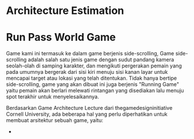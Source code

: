 # Architecture Estimation
# Run Pass World Game

Game kami ini termasuk ke dalam game berjenis side-scrolling, Game side-scrolling adalah salah satu jenis game dengan sudut pandang kamera seolah-olah di samping karakter, dan mengikuti pergerakan pemain yang pada umumnya bergerak dari sisi kiri menuju sisi kanan layar untuk mencapai target atau lokasi yang telah ditentukan.
Tidak hanya bertipe side-scrolling, game yang akan dibuat ini juga berjenis "Running Game" yaitu pemain akan berlari melewati rintangan yang disediakan lalu menuju spot terakhir untuk menyelesaikannya.

Berdasarkan Game Architecture Lecture dari thegamedesigninitiative Cornell University, ada beberapa hal yang perlu diperhatikan untuk membuat arsitektur sebuah game, yaitu:

* 

